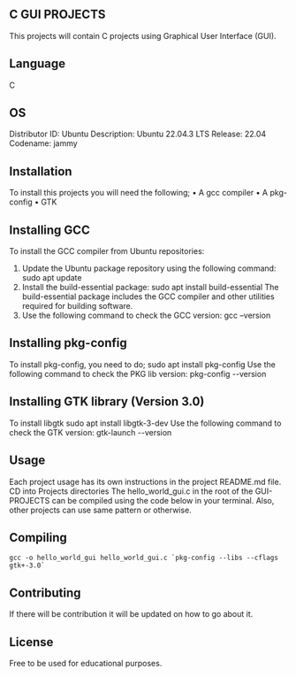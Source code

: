## C GUI PROJECTS
This projects will contain C projects using Graphical User Interface (GUI).

## Language
C 

## OS
Distributor ID: Ubuntu
Description:    Ubuntu 22.04.3 LTS
Release:        22.04
Codename:       jammy

## Installation
To install this projects you will need the following;
•	A gcc compiler
•	A pkg-config
•	GTK 

## Installing GCC
To install the GCC compiler from Ubuntu repositories:
1. Update the Ubuntu package repository using the following command:
sudo apt update
2. Install the build-essential package:
	sudo apt install build-essential
The build-essential package includes the GCC compiler and other utilities required for building software.
3. Use the following command to check the GCC version:
	gcc –version

## Installing pkg-config
To install pkg-config, you need to do;
	sudo apt install pkg-config
Use the following command to check the PKG lib version:
	pkg-config --version

## Installing GTK library (Version 3.0)
To install libgtk 
	sudo apt install libgtk-3-dev
Use the following command to check the GTK version:
	gtk-launch --version

## Usage
Each project usage has its own instructions in the project README.md file.
CD into Projects directories
The hello_world_gui.c in the root of the GUI-PROJECTS can be compiled using the code below in your terminal.
Also, other projects can use same pattern or otherwise.
 
## Compiling
	gcc -o hello_world_gui hello_world_gui.c `pkg-config --libs --cflags gtk+-3.0`

## Contributing
If there will be contribution it will be updated on how to go about it.

## License
Free to be used for educational purposes.


